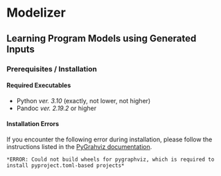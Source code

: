# Modelizer

## Learning Program Models using Generated Inputs

### Prerequisites / Installation

#### Required Executables

- Python _ver. 3.10_ (exactly, not lower, not higher)
- Pandoc _ver. 2.19.2_ or higher

[//]: # (TODO: provide further instructions for setup vs. runtime)

#### Installation Errors

If you encounter the following error during installation,
please follow the instructions
listed in the [PyGrahviz documentation](https://pygraphviz.github.io/documentation/stable/install.html).

```
*ERROR: Could not build wheels for pygraphviz, which is required to install pyproject.toml-based projects*
```

[//]: # (TODO: provide further usage instructions)